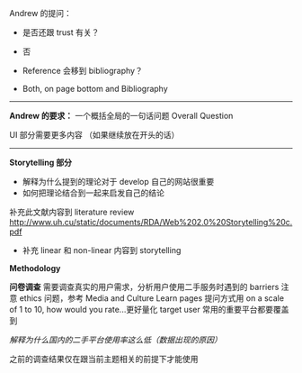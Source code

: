 Andrew 的提问：

- 是否还跟 trust 有关？
- 否

- Reference 会移到 bibliography？
- Both, on page bottom and Bibliography

---

**Andrew 的要求：**
一个概括全局的一句话问题 Overall Question

UI 部分需要更多内容 （如果继续放在开头的话）

---

**Storytelling 部分**

- 解释为什么提到的理论对于 develop 自己的网站很重要
- 如何把理论结合到一起来启发自己的结论

补充此文献内容到 literature review
http://www.uh.cu/static/documents/RDA/Web%202.0%20Storytelling%20c.pdf

- 补充 linear 和 non-linear 内容到 storytelling

**Methodology**

**问卷调查**
需要调查真实的用户需求，分析用户使用二手服务时遇到的 barriers
注意 ethics 问题，参考 Media and Culture Learn pages
提问方式用 on a scale of 1 to 10, how would you rate...更好量化
target user 常用的重要平台都要覆盖到

_解释为什么国内的二手平台使用率这么低（数据出现的原因）_

之前的调查结果仅在跟当前主题相关的前提下才能使用
